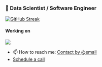### 👋 Data Scientist / Software Engineer 


[![GitHub Streak](https://streak-stats.demolab.com?user=ogabrielluiz&theme=monokai-metallian)](https://git.io/streak-stats)

#### Working on

<a href="https://github.com/logspace-ai/langflow">
  <img align="center" src="https://github-readme-stats.vercel.app/api/pin/?username=logspace-ai&repo=langflow&theme=dracula" />
</a>

- 📫 How to reach me: <a href="mailto:gabriel@logspace.ai?subject=GH%3A%20Outreach">Contact by @email</a>
- <a href="https://cal.com/ogabrielluiz" target="_blank">Schedule a call</a>

<!--
**ogabrielluiz/ogabrielluiz** is a ✨ _special_ ✨ repository because its `README.md` (this file) appears on your GitHub profile.

Here are some ideas to get you started:

- 🔭 I’m currently working on ...
- 🌱 I’m currently learning ...
- 👯 I’m looking to collaborate on ...
- 🤔 I’m looking for help with ...
- 💬 Ask me about ...
- 📫 How to reach me: ...
- 😄 Pronouns: ...
- ⚡ Fun fact: ...
-->
